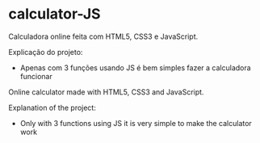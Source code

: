 # calculator-JS

Calculadora online feita com HTML5, CSS3 e JavaScript.

Explicação do projeto:
* Apenas com 3 funções usando JS é bem simples fazer a calculadora funcionar


Online calculator made with HTML5, CSS3 and JavaScript.

Explanation of the project:
* Only with 3 functions using JS it is very simple to make the calculator work

